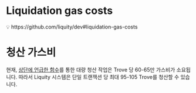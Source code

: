 # Liquidation gas costs

<aside>
💡 https://github.com/liquity/dev#liquidation-gas-costs

</aside>

# 청산 가스비

현재, [상단에 언급한 함수](https://www.notion.so/Liquidation-and-the-Stability-Pool-ec1545473f9349389ad2b0d43de56bcc?pvs=21)를 통한 대량 청산 작업은 Trove 당 60-65만 가스비가 소요됩니다. 따라서 Liquity 시스템은 단일 트랜잭션 당 최대 95-105 Trove를 청산할 수 있습니다.
